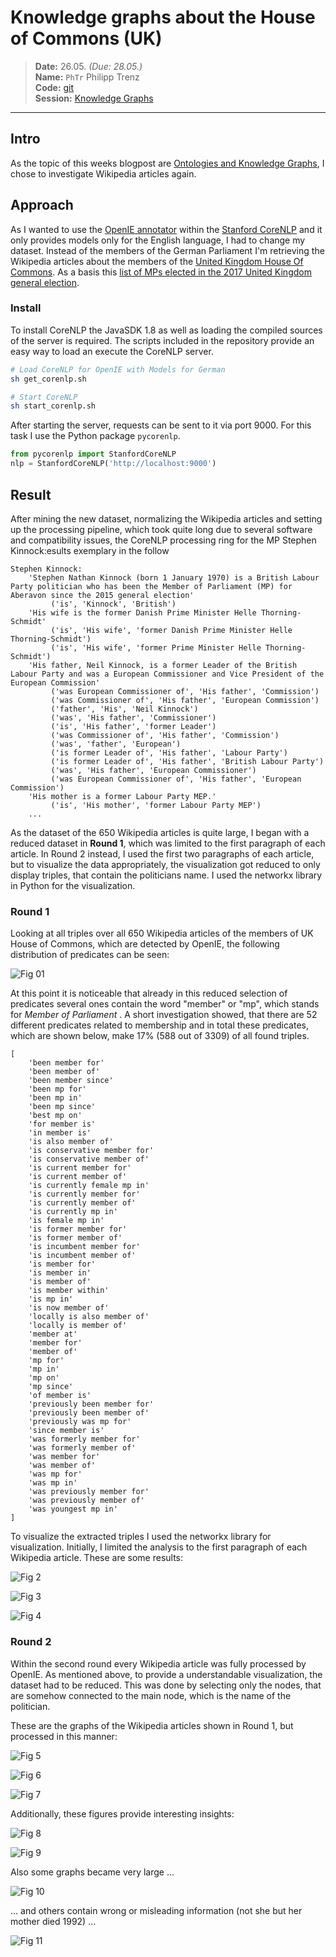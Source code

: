 # Knowledge graphs about the House of Commons (UK)

> **Date:** 26.05. *(Due: 28.05.)*  
> **Name:** `PhTr` Philipp Trenz  
> **Code:**
> [git](https://github.com/philipptrenz/Text-Visualisation-in-Practice/tree/master/07_knowledge_graphs)  
> **Session:** [Knowledge Graphs](../index)

----

## Intro

As the topic of this weeks blogpost are
[Ontologies and Knowledge Graphs](https://en.wikipedia.org/wiki/Ontology_(information_science)),
I chose to investigate Wikipedia articles again.

## Approach

As I wanted to use the
[OpenIE annotator](https://stanfordnlp.github.io/CoreNLP/openie.html)
within the [Stanford CoreNLP](http://stanfordnlp.github.io) and it only
provides models only for the English language, I had to change my
dataset. Instead of the members of the German Parliament I'm retrieving
the Wikipedia articles about the members of the
[United Kingdom House Of Commons](https://de.wikipedia.org/wiki/House_of_Commons).
As a basis this
[list of MPs elected in the 2017 United Kingdom general election](https://en.wikipedia.org/wiki/List_of_MPs_elected_in_the_2017_United_Kingdom_general_election).

### Install
 
To install CoreNLP the JavaSDK 1.8 as well as loading the compiled
sources of the server is required. The scripts included in the
repository provide an easy way to load an execute the CoreNLP server.

```bash
# Load CoreNLP for OpenIE with Models for German
sh get_corenlp.sh

# Start CoreNLP
sh start_corenlp.sh
```

After starting the server, requests can be sent to it via port 9000. For
this task I use the Python package `pycorenlp`.

```python
from pycorenlp import StanfordCoreNLP
nlp = StanfordCoreNLP('http://localhost:9000')
```

## Result

After mining the new dataset, normalizing the Wikipedia articles and
setting up the processing pipeline, which took quite long due to several
software and compatibility issues, the CoreNLP processing ring for the MP Stephen Kinnock:esults
exemplary in the follow

```
Stephen Kinnock:
	'Stephen Nathan Kinnock (born 1 January 1970) is a British Labour Party politician who has been the Member of Parliament (MP) for Aberavon since the 2015 general election'
		 ('is', 'Kinnock', 'British')
	'His wife is the former Danish Prime Minister Helle Thorning-Schmidt'
		 ('is', 'His wife', 'former Danish Prime Minister Helle Thorning-Schmidt')
		 ('is', 'His wife', 'former Prime Minister Helle Thorning-Schmidt')
	'His father, Neil Kinnock, is a former Leader of the British Labour Party and was a European Commissioner and Vice President of the European Commission'
		 ('was European Commissioner of', 'His father', 'Commission')
		 ('was Commissioner of', 'His father', 'European Commission')
		 ('father', 'His', 'Neil Kinnock')
		 ('was', 'His father', 'Commissioner')
		 ('is', 'His father', 'former Leader')
		 ('was Commissioner of', 'His father', 'Commission')
		 ('was', 'father', 'European')
		 ('is former Leader of', 'His father', 'Labour Party')
		 ('is former Leader of', 'His father', 'British Labour Party')
		 ('was', 'His father', 'European Commissioner')
		 ('was European Commissioner of', 'His father', 'European Commission')
	'His mother is a former Labour Party MEP.'
		 ('is', 'His mother', 'former Labour Party MEP')
    ...
```

As the dataset of the 650 Wikipedia articles is quite large, I began
with a reduced dataset in **Round 1**, which was limited to the first
paragraph of each article. In Round 2 instead, I used the first two
paragraphs of each article, but to visualize the data appropriately, the
visualization got reduced to only display triples, that contain the
politicians name. I used the networkx library in Python for the
visualization.

### Round 1

Looking at all triples over all 650 Wikipedia articles of the members of
UK House of Commons, which are detected by OpenIE, the following
distribution of predicates can be seen:

![Fig 01](https://github.com/philipptrenz/Text-Visualisation-in-Practice/raw/master/07_knowledge_graphs/img/predicates_pie_chart.png)

At this point it is noticeable that already in this reduced selection of
predicates several ones contain the word "member" or "mp", which stands
for *Member of Parliament* . A short investigation showed, that there
are 52 different predicates related to membership and in total these
predicates, which are shown below, make 17% (588 out of 3309) of all
found triples.

```
[
	'been member for'
	'been member of'
	'been member since'
	'been mp for'
	'been mp in'
	'been mp since'
	'best mp on'
	'for member is'
	'in member is'
	'is also member of'
	'is conservative member for'
	'is conservative member of'
	'is current member for'
	'is current member of'
	'is currently female mp in'
	'is currently member for'
	'is currently member of'
	'is currently mp in'
	'is female mp in'
	'is former member for'
	'is former member of'
	'is incumbent member for'
	'is incumbent member of'
	'is member for'
	'is member in'
	'is member of'
	'is member within'
	'is mp in'
	'is now member of'
	'locally is also member of'
	'locally is member of'
	'member at'
	'member for'
	'member of'
	'mp for'
	'mp in'
	'mp on'
	'mp since'
	'of member is'
	'previously been member for'
	'previously been member of'
	'previously was mp for'
	'since member is'
	'was formerly member for'
	'was formerly member of'
	'was member for'
	'was member of'
	'was mp for'
	'was mp in'
	'was previously member for'
	'was previously member of'
	'was youngest mp in'
]

```

To visualize the extracted triples I used the networkx library for
visualization. Initially, I limited the analysis to the first paragraph
of each Wikipedia article. These are some results:

![Fig 2](https://github.com/philipptrenz/Text-Visualisation-in-Practice/raw/master/07_knowledge_graphs/img/graph_bernard_jenkin_round_1.png)

![Fig 3](https://github.com/philipptrenz/Text-Visualisation-in-Practice/raw/master/07_knowledge_graphs/img/graph_margaret_beckett_round_1.png)

![Fig 4](https://github.com/philipptrenz/Text-Visualisation-in-Practice/raw/master/07_knowledge_graphs/img/graph_mike_penning_round_1.png)


### Round 2

Within the second round every Wikipedia article was fully processed by
OpenIE. As mentioned above, to provide a understandable visualization,
the dataset had to be reduced. This was done by selecting only the
nodes, that are somehow connected to the main node, which is the name of
the politician. 

These are the graphs of the Wikipedia articles shown in Round 1, but
processed in this manner:

![Fig 5](https://github.com/philipptrenz/Text-Visualisation-in-Practice/raw/master/07_knowledge_graphs/img/graph_bernard_jenkin_round_2.png)

![Fig 6](https://github.com/philipptrenz/Text-Visualisation-in-Practice/raw/master/07_knowledge_graphs/img/graph_margaret_beckett_round_2.png)

![Fig 7](https://github.com/philipptrenz/Text-Visualisation-in-Practice/raw/master/07_knowledge_graphs/img/graph_mike_penning_round_2.png)


Additionally, these figures provide interesting insights:

![Fig 8](https://github.com/philipptrenz/Text-Visualisation-in-Practice/raw/master/07_knowledge_graphs/img/graph_kate_osamor_round_2.png)

![Fig 9](https://github.com/philipptrenz/Text-Visualisation-in-Practice/raw/master/07_knowledge_graphs/img/graph_dawn_butler_round_2.png)



Also some graphs became very large ... 

![Fig 10](https://github.com/philipptrenz/Text-Visualisation-in-Practice/raw/master/07_knowledge_graphs/img/graph_boris_johnson_round_2.png)

... and others contain wrong or misleading information (not she but her
mother died 1992) ...

![Fig 11](https://github.com/philipptrenz/Text-Visualisation-in-Practice/raw/master/07_knowledge_graphs/img/graph_colleen_fletcher_round_2.png)

